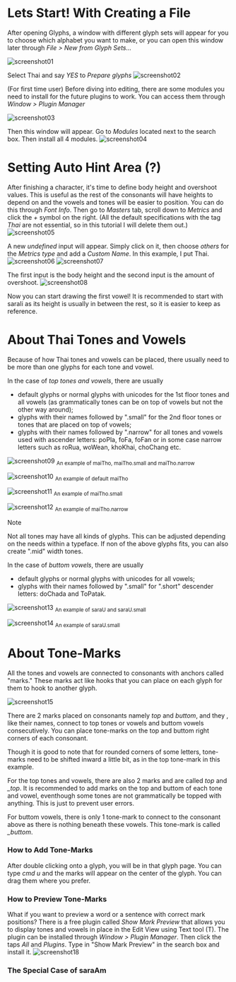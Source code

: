 # Lets Start! With Creating a File
After opening Glyphs, a window with different glyph sets will appear for you to choose which alphabet you want to make, or you can open this window later through _File > New from Glyph Sets..._

![screenshot01](/images/01.png)

Select Thai and say _YES_ to _Prepare glyphs_
![screenshot02](/images/02.png)

(For first time user) Before diving into editing, there are some modules you need to install for the future plugins to work. You can access them through _Window > Plugin Manager_ 

![screenshot03](/images/03.png)

Then this window will appear. Go to _Modules_ located next to the search box. Then install all 4 modules.
![screenshot04](/images/04.png)

# Setting Auto Hint Area (?)
After finishing a character, it's time to define body height and overshoot values. This is useful as the rest of the consonants will have heights to depend on and the vowels and tones will be easier to position. You can do this through _Font Info_. Then go to _Masters_ tab, scroll down to _Metrics_ and click the _+_ symbol on the right. (All the default specifications with the tag _Thai_ are not essential, so in this tutorial I will delete them out.)
![screenshot05](/images/05.png)

A new _undefined_ input will appear. Simply click on it, then choose _others_ for the _Metrics type_ and add a _Custom Name_. In this example, I put Thai.
![screenshot06](/images/06.png)
![screenshot07](/images/07.png)

The first input is the body height and the second input is the amount of overshoot.
![screenshot08](/images/08.png)

Now you can start drawing the first vowel! It is recommended to start with saraIi as its height is usually in between the rest, so it is easier to keep as reference.

# About Thai Tones and Vowels
Because of how Thai tones and vowels can be placed, there usually need to be more than one glyphs for each tone and vowel. 

In the case of _top tones and vowels_, there are usually
- default glyphs or normal glyphs with unicodes for the 1st floor tones and all vowels (as grammatically tones can be on top of vowels but not the other way around);
- glyphs with their names followed by ".small" for the 2nd floor tones or tones that are placed on top of vowels;
- glyphs with their names followed by ".narrow" for all tones and vowels used with ascender letters: poPla, foFa, foFan or in some case narrow letters such as roRua, woWean, khoKhai, choChang etc.

![screenshot09](/images/tone-09.png)
<sub>An example of maiTho, maiTho.small and maiTho.narrow</sub>

![screenshot10](/images/tone-10.png)
<sub>An example of default maiTho</sub>

![screenshot11](/images/tone-11.png)
<sub>An example of maiTho.small</sub>

![screenshot12](/images/tone-12.png)
<sub>An example of maiTho.narrow</sub>

> [!NOTE]
> Not all tones may have all kinds of glyphs. This can be adjusted depending on the needs within a typeface. If non of the above glyphs fits, you can also create ".mid" width tones.

In the case of _buttom vowels_, there are usually
- default glyphs or normal glyphs with unicodes for all vowels;
- glyphs with their names followed by ".small" for ".short" descender letters: doChada and ToPatak.

![screenshot13](/images/tone-13.png)
<sub>An example of saraU and saraU.small</sub>

![screenshot14](/images/tone-14.png)
<sub>An example of saraU.small</sub>

# About Tone-Marks
All the tones and vowels are connected to consonants with anchors called "marks." These marks act like hooks that you can place on each glyph for them to hook to another glyph. 

![screenshot15](/images/mark_all_.png)

There are 2 marks placed on consonants namely _top_ and _buttom_, and they , like their names, connect to top tones or vowels and buttom vowels consecutively. You can place tone-marks on the top and buttom right corners of each consonant. 

Though it is good to note that for rounded corners of some letters, tone-marks need to be shifted inward a little bit, as in the top tone-mark in this example. 
<!-- ![screenshot15](/images/mark-15.png)
<sub>top tone-mark on the top right corner of the image and buttom tone-mark on the buttom right corner of the image</sub> -->

For the top tones and vowels, there are also 2 marks and are called *top* and *_top*. It is recommended to add marks on the top and buttom of each tone and vowel, eventhough some tones are not grammatically be topped with anything. This is just to prevent user errors.
<!-- ![screenshot16](/images/mark-16.png)
<sub>top tone-mark on the top right corner of the image and _top tone-mark on the buttom right corner of the image</sub> -->

For buttom vowels, there is only 1 tone-mark to connect to the consonant above as there is nothing beneath these vowels. This tone-mark is called *_buttom*.
<!-- ![screenshot17](/images/mark-17.png)
<sub>_buttom tone-mark on the top right corner of the image</sub> -->

### How to Add Tone-Marks
After double clicking onto a glyph, you will be in that glyph page. You can type _cmd u_ and the marks will appear on the center of the glyph. You can drag them where you prefer.

### How to Preview Tone-Marks
What if you want to preview a word or a sentence with correct mark positions? There is a free plugin called *Show Mark Preview* that allows you to display tones and vowels in place in the Edit View using Text tool (T). The plugin can be installed through _Window > Plugin Manager_. Then click the taps *All* and *Plugins*. Type in "Show Mark Preview" in the search box and install it.
![screenshot18](/images/mark-18.png)

### The Special Case of saraAm